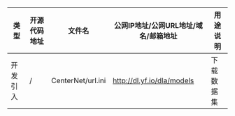 | 类型 | 开源代码地址 | 文件名 | 公网IP地址/公网URL地址/域名/邮箱地址 | 用途说明 |
| ---- | ------------ | ------ | ------------------------------------ | -------- |
|开发引入|/|CenterNet/url.ini|http://dl.yf.io/dla/models|下载数据集|